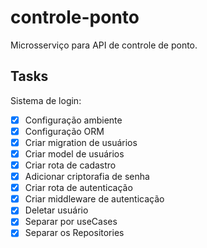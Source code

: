 # controle-ponto
Microsserviço para API de controle de ponto.

## Tasks

Sistema de login:
 - [X] Configuração ambiente
 - [X] Configuração ORM
 - [X] Criar migration de usuários
 - [X] Criar model de usuários 
 - [X] Criar rota de cadastro
 - [X] Adicionar criptorafia de senha
 - [X] Criar rota de autenticação
 - [X] Criar middleware de autenticação
 - [X] Deletar usuário
 - [X] Separar por useCases
 - [X] Separar os Repositories